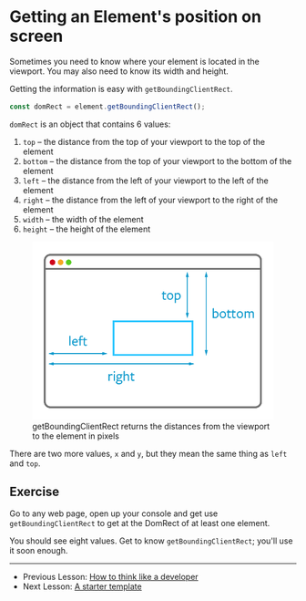 # Getting an Element's position on screen

Sometimes you need to know where your element is located in the viewport. You may also need to know its width and height.

Getting the information is easy with `getBoundingClientRect`.

```js
const domRect = element.getBoundingClientRect();
```

`domRect` is an object that contains 6 values:

1. `top` – the distance from the top of your viewport to the top of the element
2. `bottom` – the distance from the top of your viewport to the bottom of the element
3. `left` – the distance from the left of your viewport to the left of the element
4. `right` – the distance from the left of your viewport to the right of the element
5. `width` – the width of the element
6. `height` – the height of the element

<figure>
  <img src="../../images/animations/position/dom-rect.png" alt="getBoundingClientRect returns the distances from the viewport to the element in pixels">
  <figcaption>getBoundingClientRect returns the distances from the viewport to the element in pixels</figcaption>
</figure>

There are two more values, `x` and `y`, but they mean the same thing as `left` and `top`.

## Exercise

Go to any web page, open up your console and get use `getBoundingClientRect` to get at the DomRect of at least one element.

You should see eight values. Get to know `getBoundingClientRect`; you'll use it soon enough.

---

- Previous Lesson: [How to think like a developer](01.think-like-dev.md)
- Next Lesson: [A starter template](03.starter-template.md)